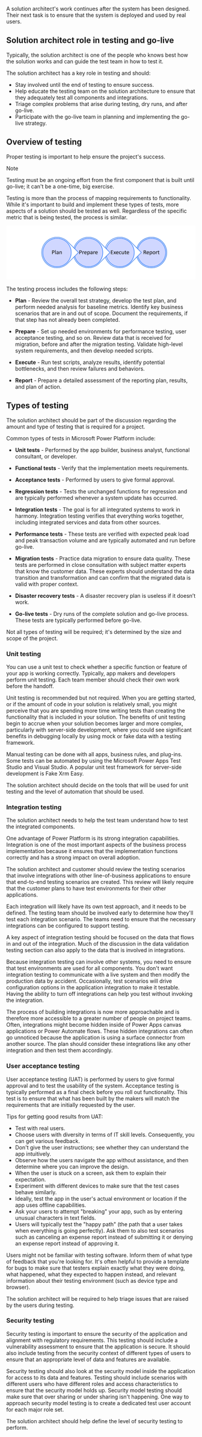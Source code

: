 A solution architect's work continues after the system has been designed. Their next task is to ensure that the system is deployed and used by real users.

## Solution architect role in testing and go-live

Typically, the solution architect is one of the people who knows best how the solution works and can guide the test team in how to test it.

The solution architect has a key role in testing and should:

- Stay involved until the end of testing to ensure success.
- Help educate the testing team on the solution architecture to ensure that they adequately test all components and integrations.
- Triage complex problems that arise during testing, dry runs, and after go-live.
- Participate with the go-live team in planning and implementing the go-live strategy.

## Overview of testing

Proper testing is important to help ensure the project's success.

> [!NOTE]
> Testing must be an ongoing effort from the first component that is built until go-live; it can't be a one-time, big exercise.

Testing is more than the process of mapping requirements to functionality. While it's important to build and implement these types of tests, more aspects of a solution should be tested as well. Regardless of the specific metric that is being tested, the process is similar.

![Diagram of the test process of plan, prepare, execute, and report.](../media/1-test-process-c.png)

The testing process includes the following steps:

- **Plan** - Review the overall test strategy, develop the test plan, and perform needed analysis for baseline metrics. Identify key business scenarios that are in and out of scope. Document the requirements, if that step has not already been completed.

- **Prepare** - Set up needed environments for performance testing, user acceptance testing, and so on. Review data that is received for migration, before and after the migration testing. Validate high-level system requirements, and then develop needed scripts.

- **Execute** - Run test scripts, analyze results, identify potential bottlenecks, and then review failures and behaviors.

- **Report** - Prepare a detailed assessment of the reporting plan, results, and plan of action.

## Types of testing

The solution architect should be part of the discussion regarding the amount and type of testing that is required for a project.

Common types of tests in Microsoft Power Platform include:

- **Unit tests** - Performed by the app builder, business analyst, functional consultant, or developer.

- **Functional tests** - Verify that the implementation meets requirements.

- **Acceptance tests** - Performed by users to give formal approval.

- **Regression tests** - Tests the unchanged functions for regression and are typically performed whenever a system update has occurred.

- **Integration tests** - The goal is for all integrated systems to work in harmony. Integration testing verifies that everything works together, including integrated services and data from other sources.

- **Performance tests** - These tests are verified with expected peak load and peak transaction volume and are typically automated and run before go-live.

- **Migration tests** - Practice data migration to ensure data quality. These tests are performed in close consultation with subject matter experts that know the customer data. These experts should understand the data transition and transformation and can confirm that the migrated data is valid with proper context.

- **Disaster recovery tests** - A disaster recovery plan is useless if it doesn’t work.

- **Go-live tests** - Dry runs of the complete solution and go-live process. These tests are typically performed before go-live.

Not all types of testing will be required; it's determined by the size and scope of the project.

### Unit testing

You can use a unit test to check whether a specific function or feature of your app is working correctly. Typically, app makers and developers perform unit testing. Each team member should check their own work before the handoff.

Unit testing is recommended but not required. When you are getting started, or if the amount of code in your solution is relatively small, you might perceive that you are spending more time writing tests than creating the functionality that is included in your solution. The benefits of unit testing begin to accrue when your solution becomes larger and more complex, particularly with server-side development, where you could see significant benefits in debugging locally by using mock or fake data with a testing framework.

Manual testing can be done with all apps, business rules, and plug-ins. Some tests can be automated by using the Microsoft Power Apps Test Studio and Visual Studio. A popular unit test framework for server-side development is Fake Xrm Easy.

The solution architect should decide on the tools that will be used for unit testing and the level of automation that should be used.

### Integration testing

The solution architect needs to help the test team understand how to test the integrated components.

One advantage of Power Platform is its strong integration capabilities. Integration is one of the most important aspects of the business process implementation because it ensures that the implementation functions correctly and has a strong impact on overall adoption.

The solution architect and customer should review the testing scenarios that involve integrations with other line-of-business applications to ensure that end-to-end testing scenarios are created. This review will likely require that the customer plans to have test environments for their other applications.

Each integration will likely have its own test approach, and it needs to be defined. The testing team should be involved early to determine how they'll test each integration scenario. The teams need to ensure that the necessary integrations can be configured to support testing.

A key aspect of integration testing should be focused on the data that flows in and out of the integration. Much of the discussion in the data validation testing section can also apply to the data that is involved in integrations.

Because integration testing can involve other systems, you need to ensure that test environments are used for all components. You don't want integration testing to communicate with a live system and then modify the production data by accident. Occasionally, test scenarios will drive configuration options in the application integration to make it testable. Having the ability to turn off integrations can help you test without invoking the integration.

The process of building integrations is now more approachable and is therefore more accessible to a greater number of people on project teams. Often, integrations might become hidden inside of Power Apps canvas applications or Power Automate flows. These hidden integrations can often go unnoticed because the application is using a surface connector from another source. The plan should consider these integrations like any other integration and then test them accordingly.

### User acceptance testing

User acceptance testing (UAT) is performed by users to give formal approval and to test the usability of the system. Acceptance testing is typically performed as a final check before you roll out functionality. This test is to ensure that what has been built by the makers will match the requirements that are initially requested by the user.

Tips for getting good results from UAT:

- Test with real users.
- Choose users with diversity in terms of IT skill levels. Consequently, you can get various feedback.
- Don't give the user instructions; see whether they can understand the app intuitively.
- Observe how the users navigate the app without assistance, and then determine where you can improve the design.
- When the user is stuck on a screen, ask them to explain their expectation.
- Experiment with different devices to make sure that the test cases behave similarly.
- Ideally, test the app in the user's actual environment or location if the app uses offline capabilities.
- Ask your users to attempt "breaking" your app, such as by entering unusual characters in text fields.
- Users will typically test the "happy path" (the path that a user takes when everything is going perfectly). Ask them to also test scenarios such as canceling an expense report instead of submitting it or denying an expense report instead of approving it.

Users might not be familiar with testing software. Inform them of what type of feedback that you're looking for. It's often helpful to provide a template for bugs to make sure that testers explain exactly what they were doing, what happened, what they expected to happen instead, and relevant information about their testing environment (such as device type and browser).

The solution architect will be required to help triage issues that are raised by the users during testing.

### Security testing

Security testing is important to ensure the security of the application and alignment with regulatory requirements. This testing should include a vulnerability assessment to ensure that the application is secure. It should also include testing from the security context of different types of users to ensure that an appropriate level of data and features are available.

Security testing should also look at the security model inside the application for access to its data and features. Testing should include scenarios with different users who have different roles and access characteristics to ensure that the security model holds up. Security model testing should make sure that over sharing or under sharing isn't happening. One way to approach security model testing is to create a dedicated test user account for each major role set.

The solution architect should help define the level of security testing to perform.

